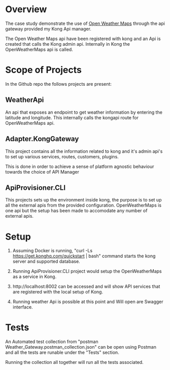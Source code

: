 # Overview

The case study demonstrate the use of [Open Weather Maps](https://openweathermap.org/api) through the api gateway provided my Kong Api manager.

The Open Weather Maps api have been registered with kong and an Api is created that calls the Kong admin api. Internally in Kong the OpenWeatherMaps api is called.

# Scope of Projects

In the Github repo the follows projects are present:

## WeatherApi
 An api that exposes an endpoint to get weather information by entering the latitude and longitude. This internally calls the kongapi route for OpenWeatherMaps api.

## Adapter.KongGateway
 This project contains all the information related to kong and it's admin api's to set up various services, routes, customers, plugins.
 
 This is done in order to achieve a sense of platform agnostic behaviour towards the choice of API Manager

 ## ApiProvisioner.CLI
 This projects sets up the environment inside kong, the purpose is to set up all the external apis from the provided configuration. 
 OpenWeatherMaps is one api but the setup has been made to accomodate any number of external apis.

 # Setup

 1. Assuming Docker is running, "curl -Ls https://get.konghq.com/quickstart | bash" command starts the kong server and supported database.

 2. Running ApiProvisioner.CLI project would setup the OpenWeatherMaps as a service in Kong.

 3. http://localhost:8002 can be accessed and will show API services that are registered with the local setup of Kong.

 4. Running weather Api is possible at this point and Will open are Swagger interface.

 # Tests

 An Automated test collection from "postman Weather_Gateway.postman_collection.json" can be open using Postman and all the tests are runable under the "Tests" section.

 Running the collection all together will run all the tests associated.

